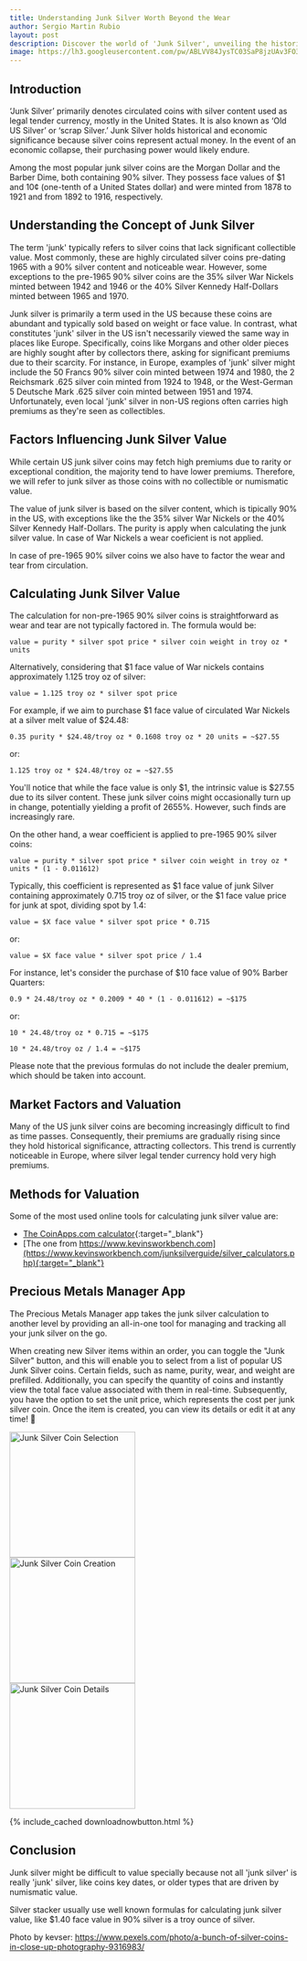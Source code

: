 ```yaml
---
title: Understanding Junk Silver Worth Beyond the Wear
author: Sergio Martin Rubio
layout: post
description: Discover the world of 'Junk Silver', unveiling the historical and economic significance behind these circulated coins. Understand how their worth is calculated based on silver content and condition. Dive into the differences in perceptions between the US and Europe regarding these coins. Keep reading to know more about tools to better manage and track 'Junk Silver'.
image: https://lh3.googleusercontent.com/pw/ABLVV84JysTC03SaP8jzUAv3FO3w1ieTQJSEmIfGxOVWSCAZSxwu3LcKVGfnqA9q-11lJrK7Wr-BFRzkh2qH43CRHXvtZqniLnP41etQdqS2TY5CLQ2sdvhxGO7dq2piJ4IDXRtXHP5LffFr0IHr-Nz4CYl0=w3000-h2000-s-no?authuser=0
---
```


## Introduction

‘Junk Silver’ primarily denotes circulated coins with silver content used as legal tender currency, mostly in the United States. It is also known as ‘Old US Silver’ or ‘scrap Silver.’ Junk Silver holds historical and economic significance because silver coins represent actual money. In the event of an economic collapse, their purchasing power would likely endure.

Among the most popular junk silver coins are the Morgan Dollar and the Barber Dime, both containing 90% silver. They possess face values of $1 and 10¢ (one-tenth of a United States dollar) and were minted from 1878 to 1921 and from 1892 to 1916, respectively.

## Understanding the Concept of Junk Silver

The term 'junk' typically refers to silver coins that lack significant collectible value. Most commonly, these are highly circulated silver coins pre-dating 1965 with a 90% silver content and noticeable wear. However, some exceptions to the pre-1965 90% silver coins are the 35% silver War Nickels minted between 1942 and 1946 or the 40% Silver Kennedy Half-Dollars minted between 1965 and 1970.

Junk silver is primarily a term used in the US because these coins are abundant and typically sold based on weight or face value. In contrast, what constitutes 'junk' silver in the US isn't necessarily viewed the same way in places like Europe. Specifically, coins like Morgans and other older pieces are highly sought after by collectors there, asking for significant premiums due to their scarcity. For instance, in Europe, examples of 'junk' silver might include the 50 Francs 90% silver coin minted between 1974 and 1980, the 2 Reichsmark .625 silver coin minted from 1924 to 1948, or the West-German 5 Deutsche Mark .625 silver coin minted between 1951 and 1974. Unfortunately, even local 'junk' silver in non-US regions often carries high premiums as they're seen as collectibles.

## Factors Influencing Junk Silver Value

While certain US junk silver coins may fetch high premiums due to rarity or exceptional condition, the majority tend to have lower premiums. Therefore, we will refer to junk silver as those coins with no collectible or numismatic value.

The value of junk silver is based on the silver content, which is tipically 90% in the US, with exceptions like the the 35% silver War Nickels or the 40% Silver Kennedy Half-Dollars. The purity is apply when calculating the junk silver value. In case of War Nickels a wear coeficient is not applied.

In case of pre-1965 90% silver coins we also have to factor the wear and tear from circulation.

## Calculating Junk Silver Value

The calculation for non-pre-1965 90% silver coins is straightforward as wear and tear are not typically factored in. The formula would be:

```
value = purity * silver spot price * silver coin weight in troy oz * units
```

Alternatively, considering that $1 face value of War nickels contains approximately 1.125 troy oz of silver:

```
value = 1.125 troy oz * silver spot price
```

For example, if we aim to purchase $1 face value of circulated War Nickels at a silver melt value of $24.48:

```
0.35 purity * $24.48/troy oz * 0.1608 troy oz * 20 units = ~$27.55
```

or:

```
1.125 troy oz * $24.48/troy oz = ~$27.55
```

You'll notice that while the face value is only $1, the intrinsic value is $27.55 due to its silver content. These junk silver coins might occasionally turn up in change, potentially yielding a profit of 2655%. However, such finds are increasingly rare.

On the other hand, a wear coefficient is applied to pre-1965 90% silver coins:

```
value = purity * silver spot price * silver coin weight in troy oz * units * (1 - 0.011612)
```

Typically, this coefficient is represented as $1 face value of junk Silver containing approximately 0.715 troy oz of silver, or the $1 face value price for junk at spot, dividing spot by 1.4:

```
value = $X face value * silver spot price * 0.715
```

or:

```
value = $X face value * silver spot price / 1.4
```

For instance, let's consider the purchase of $10 face value of 90% Barber Quarters:

```
0.9 * 24.48/troy oz * 0.2009 * 40 * (1 - 0.011612) = ~$175
```

or:

```
10 * 24.48/troy oz * 0.715 = ~$175
```

```
10 * 24.48/troy oz / 1.4 = ~$175
```

Please note that the previous formulas do not include the dealer premium, which should be taken into account.

## Market Factors and Valuation

Many of the US junk silver coins are becoming increasingly difficult to find as time passes. Consequently, their premiums are gradually rising since they hold historical significance, attracting collectors. This trend is currently noticeable in Europe, where silver legal tender currency hold very high premiums.

## Methods for Valuation

Some of the most used online tools for calculating junk silver value are:

- [The CoinApps.com calculator](http://coinapps.com/silver/coin/calculator/){:target="_blank"}
- [The one from https://www.kevinsworkbench.com](https://www.kevinsworkbench.com/junksilverguide/silver_calculators.php){:target="_blank"}

## Precious Metals Manager App

The Precious Metals Manager app takes the junk silver calculation to another level by providing an all-in-one tool for managing and tracking all your junk silver on the go.

<div class="row">
    <div class="col-md-3">
        <p>When creating new Silver items within an order, you can toggle the "Junk Silver" button, and this will enable you to select from a list of popular US Junk Silver coins. Certain fields, such as name, purity, wear, and weight are prefilled. Additionally, you can specify the quantity of coins and instantly view the total face value associated with them in real-time. Subsequently, you have the option to set the unit price, which represents the cost per junk silver coin. Once the item is created, you can view its details or edit it at any time! 🚀</p>
    </div>
    <div class="col-md-3">
        <img class="rounded" width="220" src="https://lh3.googleusercontent.com/pw/ABLVV86R5gV-64O-62wJjYbnV1IArxfx2TdcRlHCKBP1s1KNxoubFNE0SSr2SJm4Ig4qjfyA91EINH-7b__dELBv78r2UKToL6DN-04pXfSGBbjemiwAcp2QeWRBKeJTU1ao8xnuN2P9NdbYNVRYxnqNz-ry=w922-h2000-s-no?authuser=0" alt="Junk Silver Coin Selection" />
    </div>
    <div class="col-md-3">
        <img class="rounded" width="220" src="https://lh3.googleusercontent.com/pw/ABLVV84d0CnaGcIuu5_T4o6zvFtOP295T2Puh7Dr3rUD3IVeQA7mypTxE0fK31dGgEzx6Av2tTtJF9pPukFtw0bUMABXmoYk9bWfhzC9c7jnfTOCRh9yRWun2RwPm3ZsrEorKzlzfgSckuIbkSfE1ng3JTqU=w922-h2000-s-no?authuser=0" alt="Junk Silver Coin Creation" />
    </div>
        <div class="col-md-3">
        <img class="rounded" width="220" src="https://lh3.googleusercontent.com/pw/ABLVV84awrhSTg-AdFnA8aoxZKp0NJk_DQoruYLC9dUdG3QwawYqN5oL23NZ5M0F41Va1eGHbEWrf-WGQM7JcI7HhzGPPY7xKRLirYt8VPMj8YIptzDxbmR9-LsZ_is9xFbFziJHCZ0NtfuxOgUiv_ykbUIe=w922-h2000-s-no?authuser=0" alt="Junk Silver Coin Details" />
    </div>
</div>

{% include_cached downloadnowbutton.html %}

## Conclusion

Junk silver might be difficult to value specially because not all 'junk silver' is really 'junk' silver, like coins key dates, or older types that are driven by numismatic value.

Silver stacker usually use well known formulas for calculating junk silver value, like $1.40 face value in 90% silver is a troy ounce of silver.

Photo by kevser: https://www.pexels.com/photo/a-bunch-of-silver-coins-in-close-up-photography-9316983/